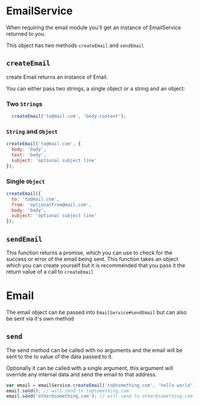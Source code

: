 # EmailService

When requiring the email module you'll get an instance of EmailService returned to you.

This object has two methods `createEmail` and `sendEmail`

## `createEmail`

create Email returns an instance of Email.

You can either pass two strings, a single object or a string and an object:

### Two `String`s
```js
  createEmail('to@mail.com', 'body-content');
```

### `String` and `Object`
```js
createEmail('to@mail.com', {
  body: 'body',
  text: 'body',
  subject: 'optional subject line'
});
```

### Single `Object`
```js
createEmail({
  to: 'to@mail.com',
  from: 'optionalFrom@mail.com',
  body: 'body',
  subject: 'optional subject line'
});
```

## `sendEmail`

This function returns a promise, which you can use to check for the success or error of the email being sent.
This function takes an object which you can create yourself but it is recommended that you pass it the return
value of a call to `createEmail`

# Email

The email object can be passed into `EmailService#sendEmail` but can also be sent via it's own method

## `send`

The send method can be called with no arguments and the email will be sent to the to value of the data passed to it.

Optionally it can be called with a single argument, this argument will override any internal data and send the email
to that address.

```js
var email = emailService.createEmail('to@something.com', 'hello world');
email.send(); // will send to to@something.com
email.send('other@something.com'); // will send to other@something.com
```
